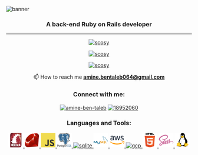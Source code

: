 ![banner](https://user-images.githubusercontent.com/48018592/188274615-b986d5f7-6f04-42d8-a449-ae7e4f531a89.png)
<h3 align="center">A back-end Ruby on Rails developer</h3>

___
<div align="center" >
<!-- Outils github -->
<p> <a href="https://github.com/anuraghazra/github-readme-stats"><img src="https://github-readme-stats.vercel.app/api?username=scosy&count_private=true&show_icons=true&bg_color=DEG,261b23e0,FFF&text_color=261b23&title_color=D30001&icon_color=D30001" alt="scosy" /></a> </p>

<p> <a href="https://github.com/anuraghazra/github-readme-stats"><img src="https://github-readme-stats.vercel.app/api/top-langs/?username=scosy&layout=compact&bg_color=DEG,261b23,FFF&text_color=261b23e0&title_color=D30001&icon_color=D30001" alt="scosy" /></a> </p>

<p> <a href="https://github.com/ryo-ma/github-profile-trophy"><img src="https://github-profile-trophy.vercel.app/?username=scosy&title=Commits,PullRequest,Repositories&theme=dark_lover&column=3" alt="scosy" /></a> </p>


 📫 How to reach me **amine.bentaleb064@gmail.com**

<!-- Social -->
<h3>Connect with me:</h3>
<p>
<a href="https://linkedin.com/in/amine-ben-taleb" target="blank"><img align="center" src="https://raw.githubusercontent.com/rahuldkjain/github-profile-readme-generator/master/src/images/icons/Social/linked-in-alt.svg" alt="amine-ben-taleb" height="30" width="40" /></a>
<a href="https://stackoverflow.com/users/18952060" target="blank"><img align="center" src="https://raw.githubusercontent.com/rahuldkjain/github-profile-readme-generator/master/src/images/icons/Social/stack-overflow.svg" alt="18952060" height="30" width="40" /></a>
</p>

<!-- Langages -->
<h3>Languages and Tools:</h3>
<p>
  <a href="https://rubyonrails.org" target="_blank" rel="noreferrer">
    <img
      src="https://raw.githubusercontent.com/devicons/devicon/master/icons/rails/rails-original-wordmark.svg"
      alt="rails"
      width="40"
      height="40"
    />
  </a>
  <a href="https://www.ruby-lang.org/en/" target="_blank" rel="noreferrer">
    <img
      src="https://raw.githubusercontent.com/devicons/devicon/master/icons/ruby/ruby-original.svg"
      alt="ruby"
      width="40"
      height="40"
    />
  </a>
  <a
    href="https://developer.mozilla.org/en-US/docs/Web/JavaScript"
    target="_blank"
    rel="noreferrer"
  >
    <img
      src="https://raw.githubusercontent.com/devicons/devicon/master/icons/javascript/javascript-original.svg"
      alt="javascript"
      width="40"
      height="40"
    />
  </a>
  <a href="https://www.postgresql.org" target="_blank" rel="noreferrer">
    <img
      src="https://raw.githubusercontent.com/devicons/devicon/master/icons/postgresql/postgresql-original-wordmark.svg"
      alt="postgresql"
      width="40"
      height="40"
    />
  </a>
  <a href="https://www.sqlite.org/" target="_blank" rel="noreferrer">
    <img
      src="https://www.vectorlogo.zone/logos/sqlite/sqlite-icon.svg"
      alt="sqlite"
      width="40"
      height="40"
    />
  </a>
  <a href="https://www.mysql.com/" target="_blank" rel="noreferrer">
    <img
      src="https://raw.githubusercontent.com/devicons/devicon/master/icons/mysql/mysql-original-wordmark.svg"
      alt="mysql"
      width="40"
      height="40"
    />
  </a>
  <a href="https://aws.amazon.com" target="_blank" rel="noreferrer">
    <img
      src="https://raw.githubusercontent.com/devicons/devicon/master/icons/amazonwebservices/amazonwebservices-original-wordmark.svg"
      alt="aws"
      width="40"
      height="40"
    />

  </a>
  <a href="https://cloud.google.com" target="_blank" rel="noreferrer">
    <img
      src="https://www.vectorlogo.zone/logos/google_cloud/google_cloud-icon.svg"
      alt="gcp"
      width="40"
      height="40"
    />
  </a>
  <a href="https://www.w3.org/html/" target="_blank" rel="noreferrer">
    <img
      src="https://raw.githubusercontent.com/devicons/devicon/master/icons/html5/html5-original-wordmark.svg"
      alt="html5"
      width="40"
      height="40"
    />
  </a>
  <a href="https://sass-lang.com" target="_blank" rel="noreferrer">
    <img
      src="https://raw.githubusercontent.com/devicons/devicon/master/icons/sass/sass-original.svg"
      alt="sass"
      width="40"
      height="40"
    />
  </a>
  <a href="https://www.linux.org/" target="_blank" rel="noreferrer">
    <img
      src="https://raw.githubusercontent.com/devicons/devicon/master/icons/linux/linux-original.svg"
      alt="linux"
      width="40"
      height="40"
    />
  </a>
</p>
